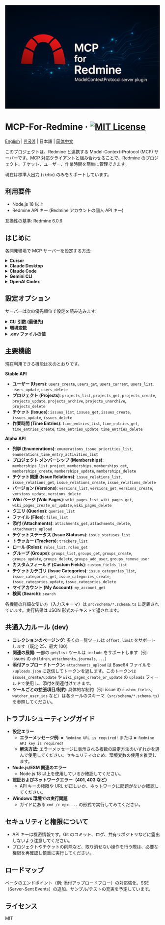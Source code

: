 <div align="center">
    <img src="./assets/cover.png" alt="MCP-FOR-REDMINE" />
</div>

# MCP-For-Redmine &middot; [![MIT License](https://img.shields.io/badge/license-MIT-blue.svg)](https://github.com/toss/slash/blob/main/LICENSE)

[English](./README.md) | [한국어](./README-ko_kr.md) | 日本語 | [简体中文](./README-zh_cn.md)

このプロジェクトは、Redmine と連携する Model-Context-Protocol (MCP) サーバーです。MCP 対応クライアントと組み合わせることで、Redmine のプロジェクト、チケット、ユーザー、作業時間を簡単に管理できます。

現在は標準入出力 (`stdio`) のみをサポートしています。

## 利用要件

- Node.js 18 以上
- Redmine API キー (Redmine アカウントの個人 API キー)

互換性の基準: Redmine 6.0.6

## はじめに

各開発環境で MCP サーバーを設定する方法:

<details>
<summary><b>Cursor</b></summary>

File(左上) -> Preferences -> Cursor Settings -> MCP & Integrations -> New MCP Server

<b>設定ファイル</b>: `~/.cursor/mcp.json` (グローバル) または `.cursor/mcp.json` (プロジェクト単位)

📚 <b>ドキュメント</b>: [Cursor MCP 公式ドキュメント](https://docs.cursor.com/en/context/mcp)

[![Install MCP Server](https://cursor.com/deeplink/mcp-install-dark.svg)](https://cursor.com/en/install-mcp?name=mcp-for-redmine&config=eyJjb21tYW5kIjoibnB4IC15IEBjaHNwb3dlcjEvbWNwLWZvci1yZWRtaW5lQGxhdGVzdCIsImVudiI6eyJSRURNSU5FX0JBU0VfVVJMIjoiaHR0cHM6Ly95b3VyLnJlZG1pbmUudGxkIiwiUkVETUlORV9BUElfS0VZIjoieW91cl9hcGlfa2V5X2hlcmUifX0%3D)

```json
{
  "mcpServers": {
    "mcp-for-redmine": {
      "command": "npx",
      "args": ["-y", "@chspower1/mcp-for-redmine@latest"],
      "env": {
        "REDMINE_BASE_URL": "https://your.redmine.tld",
        "REDMINE_API_KEY": "your_api_key_here"
      }
    }
  }
}
```

</details>

<details>
<summary><b>Claude Desktop</b></summary>

<b>設定ファイル</b>:

- <b>Windows</b>: `%APPDATA%\\Claude\\claude_desktop_config.json`
- <b>macOS</b>: `~/Library/Application Support/Claude/claude_desktop_config.json`

📚 <b>ドキュメント</b>: [Claude Desktop MCP 公式ガイド](https://support.anthropic.com/en/articles/10949351-getting-started-with-local-mcp-servers-on-claude-desktop)

```json
{
  "mcpServers": {
    "mcp-for-redmine": {
      "command": "npx",
      "args": ["-y", "@chspower1/mcp-for-redmine@latest"],
      "env": {
        "REDMINE_BASE_URL": "https://your.redmine.tld",
        "REDMINE_API_KEY": "your_api_key_here"
      }
    }
  }
}
```

</details>

<details>
<summary><b>Claude Code</b></summary>

📚 <b>ドキュメント</b>: [Claude Code MCP 公式ドキュメント](https://docs.anthropic.com/en/docs/claude-code/mcp)

<b>環境変数を設定して CLI を実行</b>:

```bash
# 環境変数を設定
export REDMINE_BASE_URL=https://your.redmine.tld
export REDMINE_API_KEY=your_api_key_here

# MCP サーバーを追加
claude mcp add mcp-for-redmine -- npx -y @chspower1/mcp-for-redmine@latest
```

<b>または設定ファイルを直接編集</b>: `~/.claude/settings.local.json`

```json
{
  "mcpServers": {
    "mcp-for-redmine": {
      "command": "npx",
      "args": ["-y", "@chspower1/mcp-for-redmine@latest"],
      "env": {
        "REDMINE_BASE_URL": "https://your.redmine.tld",
        "REDMINE_API_KEY": "your_api_key_here"
      }
    }
  }
}
```

</details>

<details>
<summary><b>Gemini CLI</b></summary>

<b>設定ファイル</b>: `~/.gemini/settings.json` (グローバル) または `.gemini/settings.json` (プロジェクト単位)

📚 <b>ドキュメント</b>: [Gemini CLI MCP 公式ガイド](https://gemini-cli.xyz/docs/en/tools/mcp-server)

```json
{
  "mcpServers": {
    "mcp-for-redmine": {
      "command": "npx",
      "args": ["-y", "@chspower1/mcp-for-redmine@latest"],
      "env": {
        "REDMINE_BASE_URL": "https://your.redmine.tld",
        "REDMINE_API_KEY": "your_api_key_here"
      }
    }
  }
}
```

</details>

<details>
<summary><b>OpenAI Codex</b></summary>

<b>設定ファイル</b>: `~/.codex/config.toml`

📚 <b>ドキュメント</b>: [OpenAI MCP 公式ドキュメント](https://platform.openai.com/docs/mcp)

```toml
[[mcp_servers]]
name = "mcp-for-redmine"
command = "npx"
args = ["-y", "@chspower1/mcp-for-redmine@latest"]

[mcp_servers.env]
REDMINE_BASE_URL = "https://your.redmine.tld"
REDMINE_API_KEY = "your_api_key_here"
```

</details>

## 設定オプション

サーバーは次の優先順位で設定を読み込みます:

<details>
<summary><b>CLI 引数 (最優先)</b></summary>

- `-u, --url <url>`
- `-k, --api-key <key>`
- ```json
  {
    "mcpServers": {
      "mcp-for-redmine": {
        "command": "npx",
        "args": [
          "-y",
          "@chspower1/mcp-for-redmine@latest",
          "--url",
          "https://your.redmine.tld",
          "--api-key",
          "YOUR_API_KEY"
        ]
      }
    }
  }
  ```

</details>

<details><summary><b>環境変数</b></summary>

- `REDMINE_BASE_URL` または `REDMINE_URL`
- `REDMINE_API_KEY` または `REDMINE_TOKEN`
- ```json
  {
    "mcpServers": {
      "mcp-for-redmine": {
        "command": "npx",
        "args": ["-y", "@chspower1/mcp-for-redmine@latest"],
        "env": {
          "REDMINE_BASE_URL": "https://your.redmine.tld",
          "REDMINE_API_KEY": "your_api_key_here"
        }
      }
    }
  }
  ```
  </details>

<details><summary><b>.env ファイルの値</b></summary>

<b>サポートされる変数:</b>

- `REDMINE_BASE_URL` または `REDMINE_URL` — Redmine サーバー URL
- `REDMINE_API_KEY` または `REDMINE_TOKEN` — Redmine API キー
</details>

## 主要機能

現在利用できる機能は次のとおりです。

**Stable API**

- **ユーザー (Users)**: `users_create`, `users_get`, `users_current`, `users_list`, `users_update`, `users_delete`
- **プロジェクト (Projects)**: `projects_list`, `projects_get`, `projects_create`, `projects_update`, `projects_archive`, `projects_unarchive`, `projects_delete`
- **チケット (Issues)**: `issues_list`, `issues_get`, `issues_create`, `issues_update`, `issues_delete`
- **作業時間 (Time Entries)**: `time_entries_list`, `time_entries_get`, `time_entries_create`, `time_entries_update`, `time_entries_delete`

**Alpha API**

- **列挙 (Enumerations)**: `enumerations_issue_priorities_list`, `enumerations_time_entry_activities_list`
- **プロジェクト メンバーシップ (Memberships)**: `memberships_list_project_memberships`, `memberships_get`, `memberships_create`, `memberships_update`, `memberships_delete`
- **チケット関連 (Issue Relations)**: `issue_relations_list`, `issue_relations_get`, `issue_relations_create`, `issue_relations_delete`
- **バージョン (Versions)**: `versions_list`, `versions_get`, `versions_create`, `versions_update`, `versions_delete`
- **Wiki ページ (Wiki Pages)**: `wiki_pages_list`, `wiki_pages_get`, `wiki_pages_create_or_update`, `wiki_pages_delete`
- **クエリ (Queries)**: `queries_list`
- **ファイル (Files)**: `files_list`
- **添付 (Attachments)**: `attachments_get`, `attachments_delete`, `attachments_upload`
- **チケットステータス (Issue Statuses)**: `issue_statuses_list`
- **トラッカー (Trackers)**: `trackers_list`
- **ロール (Roles)**: `roles_list`, `roles_get`
- **グループ (Groups)**: `groups_list`, `groups_get`, `groups_create`, `groups_update`, `groups_delete`, `groups_add_user`, `groups_remove_user`
- **カスタムフィールド (Custom Fields)**: `custom_fields_list`
- **チケットカテゴリ (Issue Categories)**: `issue_categories_list`, `issue_categories_get`, `issue_categories_create`, `issue_categories_update`, `issue_categories_delete`
- **マイアカウント (My Account)**: `my_account_get`
- **検索 (Search)**: `search`

各機能の詳細な使い方（入力スキーマ）は `src/schema/*.schema.ts` に定義されています。実行結果は JSON 形式のテキストで返されます。

## 共通入力ルール (dev)

- **コレクションのページング**: 多くの一覧ツールは `offset`, `limit` をサポートします（既定 25、最大 100）
- **関連の展開**: 一部の `get`/`list` ツールは `include` をサポートします（例: issues の `children,attachments,journals,...`）
- **添付アップロードトークン**: `attachments_upload` は Base64 ファイルを `/uploads.json` に送信してトークンを返します。このトークンは `issues_create/update` や `wiki_pages_create_or_update` の `uploads` フィールドで使用し、添付を関連付けできます。
- **ツールごとの拡張項目/制約**: 具体的な制約（例: issue の `custom_fields`, `watcher_user_ids` など）は各ツールのスキーマ（`src/schema/*.schema.ts`）を参照してください。

## トラブルシューティングガイド

- **設定エラー**
  - **エラーメッセージ例**: `❌ Redmine URL is required!` または `❌ Redmine API key is required!`
  - **解決方法**: エラーメッセージに表示される複数の設定方法のいずれかを選んで使用してください。セキュリティのため、環境変数の使用を推奨します。
- **Node.js/ESM 関連のエラー**
  - Node.js 18 以上を使用しているか確認してください。
- **認証およびネットワークエラー（401, 403 など）**
  - API キーの権限や URL が正しいか、ネットワークに問題がないか確認してください。
- **Windows 環境での実行問題**
  - ガイドにある `cmd /c npx ...` の形式で実行してみてください。

## セキュリティと権限について

- API キーは機密情報です。Git のコミット、ログ、共有リポジトリなどに露出しないよう注意してください。
- プロジェクトやチケットの削除など、取り消せない操作を行う際は、必要な権限を再確認し慎重に実行してください。

## ロードマップ

ベータのエンドポイント（例: 添付アップロードフロー）の対応強化、SSE（Server-Sent Events）の追加、サンプル/テストの充実を予定しています。

## ライセンス

MIT
